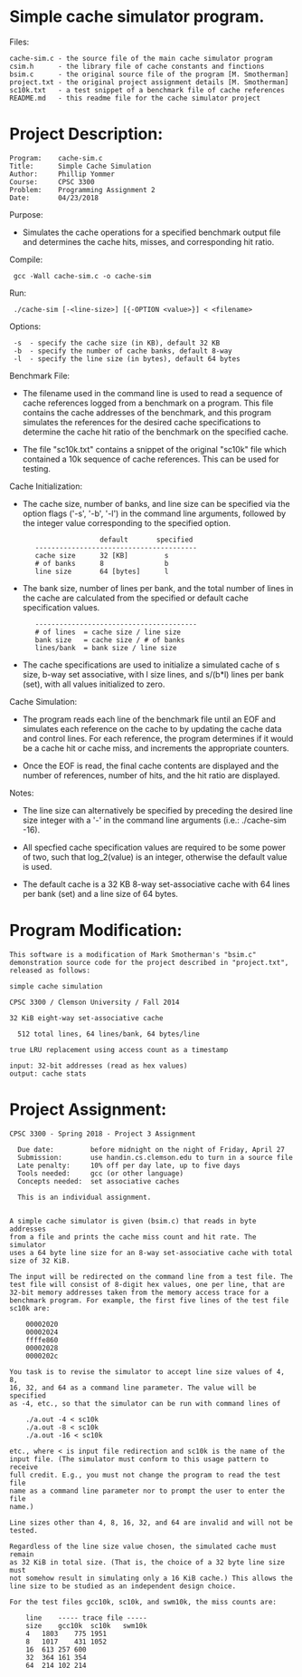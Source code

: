 # Simple cache simulator program.

Files:
        
    cache-sim.c - the source file of the main cache simulator program
    csim.h      - the library file of cache constants and finctions
    bsim.c      - the original source file of the program [M. Smotherman]
    project.txt - the original project assignment details [M. Smotherman]
    sc10k.txt   - a test snippet of a benchmark file of cache references
    README.md   - this readme file for the cache simulator project

# Project Description:

    Program:    cache-sim.c
    Title:      Simple Cache Simulation
    Author:     Phillip Yommer
    Course:     CPSC 3300
    Problem:    Programming Assignment 2
    Date:       04/23/2018

Purpose:

- Simulates the cache operations for a specified benchmark output
file and determines the cache hits, misses, and corresponding hit
ratio.

Compile:

     gcc -Wall cache-sim.c -o cache-sim

Run:

     ./cache-sim [-<line-size>] [{-OPTION <value>}] < <filename>

Options:

     -s  - specify the cache size (in KB), default 32 KB
     -b  - specify the number of cache banks, default 8-way
     -l  - specify the line size (in bytes), default 64 bytes

Benchmark File:

- The filename used in the command line is used to read a sequence
of cache references logged from a benchmark on a program. This
file contains the cache addresses of the benchmark, and this
program simulates the references for the desired cache
specifications to determine the cache hit ratio of the benchmark
on the specified cache.

- The file "sc10k.txt" contains a snippet of the original "sc10k"
file which contained a 10k sequence of cache references. This can
be used for testing.

Cache Initialization:

- The cache size, number of banks, and line size can be specified
via the option flags ('-s', '-b', '-l') in the command line
arguments, followed by the integer value corresponding to the
specified option.

                         default       specified
         ----------------------------------------
         cache size      32 [KB]         s
         # of banks      8               b
         line size       64 [bytes]      l

- The bank size, number of lines per bank, and the total number of
lines in the cache are calculated from the specified or default
cache specification values.

         ----------------------------------------
         # of lines  = cache size / line size
         bank size   = cache size / # of banks
         lines/bank  = bank size / line size

- The cache specifications are used to initialize a simulated cache
of s size, b-way set associative, with l size lines, and s/(b*l)
lines per bank (set), with all values initialized to zero.

Cache Simulation:

- The program reads each line of the benchmark file until an EOF and
simulates each reference on the cache to by updating the cache
data and control lines. For each reference, the program determines
if it would be a cache hit or cache miss, and increments the
appropriate counters.

- Once the EOF is read, the final cache contents are displayed and
the number of references, number of hits, and the hit ratio are
displayed.

Notes:

- The line size can alternatively be specified by preceding the
desired line size integer with a '-' in the command line
arguments (i.e.: ./cache-sim -16).

- All specfied cache specification values are required to be some
power of two, such that log_2(value) is an integer, otherwise
the default value is used.

- The default cache is a 32 KB 8-way set-associative cache with
64 lines per bank (set) and a line size of 64 bytes.

# Program Modification:

    This software is a modification of Mark Smotherman's "bsim.c"
    demonstration source code for the project described in "project.txt",
    released as follows:

    simple cache simulation

    CPSC 3300 / Clemson University / Fall 2014

    32 KiB eight-way set-associative cache

      512 total lines, 64 lines/bank, 64 bytes/line

    true LRU replacement using access count as a timestamp

    input: 32-bit addresses (read as hex values)
    output: cache stats

# Project Assignment:

    CPSC 3300 - Spring 2018 - Project 3 Assignment

      Due date:         before midnight on the night of Friday, April 27
      Submission:       use handin.cs.clemson.edu to turn in a source file
      Late penalty:     10% off per day late, up to five days
      Tools needed:     gcc (or other language)
      Concepts needed:  set associative caches

      This is an individual assignment.


    A simple cache simulator is given (bsim.c) that reads in byte addresses
    from a file and prints the cache miss count and hit rate. The simulator
    uses a 64 byte line size for an 8-way set-associative cache with total
    size of 32 KiB.

    The input will be redirected on the command line from a test file. The
    test file will consist of 8-digit hex values, one per line, that are
    32-bit memory addresses taken from the memory access trace for a
    benchmark program. For example, the first five lines of the test file
    sc10k are:

        00002020
        00002024
        ffffe860
        00002028
        0000202c

    You task is to revise the simulator to accept line size values of 4, 8,
    16, 32, and 64 as a command line parameter. The value will be specified
    as -4, etc., so that the simulator can be run with command lines of

	    ./a.out -4 < sc10k
	    ./a.out -8 < sc10k
	    ./a.out -16 < sc10k

    etc., where < is input file redirection and sc10k is the name of the
    input file. (The simulator must conform to this usage pattern to receive
    full credit. E.g., you must not change the program to read the test file
    name as a command line parameter nor to prompt the user to enter the file
    name.)

    Line sizes other than 4, 8, 16, 32, and 64 are invalid and will not be
    tested.

    Regardless of the line size value chosen, the simulated cache must remain
    as 32 KiB in total size. (That is, the choice of a 32 byte line size must
    not somehow result in simulating only a 16 KiB cache.) This allows the
    line size to be studied as an independent design choice.

    For the test files gcc10k, sc10k, and swm10k, the miss counts are:

	    line	----- trace file -----
	    size	gcc10k	sc10k	swm10k
	    4	1803	775	1951
	    8	1017	431	1052
	    16	613	257	600
	    32	364	161	354
	    64	214	102	214


